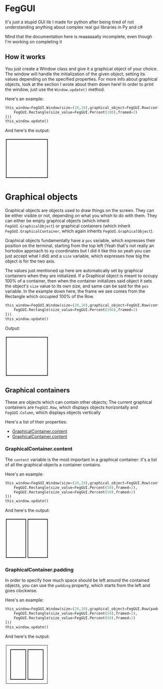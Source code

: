 # FegGUI
It's just a stupid GUI lib I made for python after being tired of not understanding anything about complex real gui libraries in Py and c#

Mind that the documentation here is reaaaaaally incomplete, even though I'm working on completing it

## How it works
You just create a Window class and give it a graphical object of your choice. The window will handle the initialization of the given object, setting its values depending on the specified properties.
For more info about graphical objects, look at the section I wrote about them down here!
In order to print the window, just use the `Window.update()` method.

Here's an example:
```Python
this_window=FegGUI.Window(size=(20,10),graphical_object=FegGUI.Row(content=[
    FegGUI.Rectangle(size_value=FegGUI.Percent(100),framed=2)
]))
this_window.update()
```
And here's the output:
```
┏━━━━━━━━━━━━━━━━━━┓
┃                  ┃
┃                  ┃
┃                  ┃
┃                  ┃
┃                  ┃
┃                  ┃
┃                  ┃
┃                  ┃
┗━━━━━━━━━━━━━━━━━━┛
```

# Graphical objects
Graphical objects are objects used to draw things on the screen. They can be either visible or not, depending on what you whish to do with them.
They can either be empty graphical objects (which inherit `FegGUI.GraphicalObject`) or graphical containers  (which inherit `FegGUI.GraphicalContainer`, which again inherits `FegGUI.GraphicalObject`).

Graphical objects fundamentally have a `pos` variable, which expresses their position on the terminal, starting from the top left (Yeah that's not really an hortodox approach to xy coordinates but I did it like this so yeah you can just accept what I did) and a `size` variable, which expresses how big the object is for the two axis.

The values just mentioned up here are automatically set by graphical containers when they are initialized. If a Graphical object is meant to occupy 100% of a container, then when the container initializes said object it sets the object's `size` value to its own size, and same can be said for the `pos` variable.
In the example down here, the frame we see comes from the Rectangle which occupied 100% of the Row.
```Python
this_window=FegGUI.Window(size=(20,10),graphical_object=FegGUI.Row(content=[
    FegGUI.Rectangle(size_value=FegGUI.Percent(100),framed=2)
]))
this_window.update()
```
Output:
```
┏━━━━━━━━━━━━━━━━━━┓
┃                  ┃
┃                  ┃
┃                  ┃
┃                  ┃
┃                  ┃
┃                  ┃
┃                  ┃
┃                  ┃
┗━━━━━━━━━━━━━━━━━━┛
```
## Graphical containers
These are objects which can contain other objects; 
The current graphical containers are `FegGUI.Row`, which displays objects horizontally and `FegGUI.Column`, which displays objects vertically

Here's a list of their properties:
 - [GraphicalContainer.content](https://github.com/FegDotExe/FegGUI#graphicalcontainercontent)
 - [GraphicalContainer.content](https://github.com/FegDotExe/FegGUI#graphicalcontainerpadding)
### GraphicalContainer.content
The `content` variable is the most important in a graphical container: it's a list of all the graphical objects a container contains.

Here's an example:
```Python
this_window=FegGUI.Window(size=(20,10),graphical_object=FegGUI.Row(content=[
    FegGUI.Rectangle(size_value=FegGUI.Percent(50),framed=2),
    FegGUI.Rectangle(size_value=FegGUI.Percent(50),framed=2)
]))
this_window.update()
```
And here's the output:
```
┏━━━━━━━━┓┏━━━━━━━━┓
┃        ┃┃        ┃
┃        ┃┃        ┃
┃        ┃┃        ┃
┃        ┃┃        ┃
┃        ┃┃        ┃
┃        ┃┃        ┃
┃        ┃┃        ┃
┃        ┃┃        ┃
┗━━━━━━━━┛┗━━━━━━━━┛
```
### GraphicalContainer.padding
In order to specify how much space should be left around the contained objects, you can use the `padding` property, which starts from the left and goes clockwise.

Here's an example:
```Python
this_window=FegGUI.Window(size=(20,10),graphical_object=FegGUI.Row(padding=(2,1,2,1),framed=1,content=[
    FegGUI.Rectangle(size_value=FegGUI.Percent(50),framed=2),
    FegGUI.Rectangle(size_value=FegGUI.Percent(50),framed=2)
]))
this_window.update()
```
And here's the output:
```
┌──────────────────┐
│ ┏━━━━━━┓┏━━━━━━┓ │
│ ┃      ┃┃      ┃ │
│ ┃      ┃┃      ┃ │
│ ┃      ┃┃      ┃ │
│ ┃      ┃┃      ┃ │
│ ┃      ┃┃      ┃ │
│ ┃      ┃┃      ┃ │
│ ┗━━━━━━┛┗━━━━━━┛ │
└──────────────────┘
```